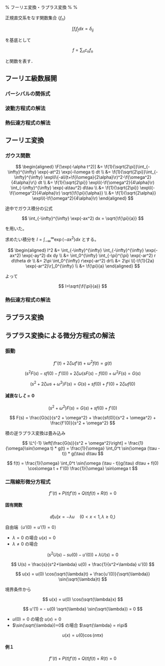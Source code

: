% フーリエ変換・ラプラス変換
%
%

正規直交系をなす関数集合 $\{f_n\}$

$$
\int f_i f_j dx = \delta_{ij}
$$

を基底として

$$
f = \sum_n c_n f_n
$$

と関数を表す．

## フーリエ級数展開

### パーシバルの関係式

### 波動方程式の解法

### 熱伝達方程式の解法

## フーリエ変換

### ガウス関数

$$
\begin{aligned}
\F[\exp(-\alpha t^2)]
&= \f{1}{\sqrt{2\pi}}\int_{-\infty}^{\infty} \exp(-at^2) \exp(-i\omega t) dt \\
&= \f{1}{\sqrt{2\pi}}\int_{-\infty}^{\infty} \exp\l\{-a\l(t+\f{i\omega}{2\alpha}\r)^2-\f{\omega^2}{4\alpha}\r\} dt \\
&= \f{1}{\sqrt{2\pi}} \exp\l(-\f{\omega^2}{4\alpha}\r) \int_{-\infty}^{\infty} \exp(-a\tau^2) d\tau \\
&= \f{1}{\sqrt{2\pi}} \exp\l(-\f{\omega^2}{4\alpha}\r) \sqrt{\f{\pi}{\alpha}} \\
&= \f{1}{\sqrt{2\alpha}} \exp\l(-\f{\omega^2}{4\alpha}\r)
\end{aligned}
$$

途中でガウス積分の公式

$$
\int_{-\infty}^{\infty} \exp(-ax^2) dx = \sqrt{\f{\pi}{a}}
$$

を用いた。

求めたい積分を $I=\int_{-\infty}^{\infty} \exp(-ax^2) dx$ とする。

$$
\begin{aligned}
I^2
&= \int_{-\infty}^{\infty} \int_{-\infty}^{\infty} \exp(-ax^2) \exp(-ay^2) dx dy \\
&= \int_0^{\infty} \int_{-\pi}^{\pi} \exp(-ar^2) r d\theta dr \\
&= 2\pi \int_0^{\infty} r\exp(-ar^2) dr\\
&= 2\pi \l[-\f{1}{2a} \exp(-ar^2)\r]_0^{\infty} \\
&= \f{\pi}{a}
\end{aligned}
$$

よって

$$
I=\sqrt{\f{\pi}{a}}
$$

### 熱伝達方程式の解法

## ラプラス変換

## ラプラス変換による微分方程式の解法

### 振動

$$
f''(t) + 2 \zeta \omega f'(t) + \omega^2 f(t) = g(t)
$$

$$
(s^2F(s) - sf(0) - f'(0)) + 2 \zeta \omega (sF(s)-f(0)) + \omega^2 F(s) = G(s)
$$

$$
(s^2 + 2 \zeta \omega s + \omega^2) F(s) = G(s) + sf(0) + f'(0) + 2\zeta\omega f(0)
$$

#### 減衰なし $\zeta=0$

$$
(s^2 + \omega^2) F(s) = G(s) + sf(0) + f'(0)
$$

$$
F(s) = \frac{G(s)}{s^2 + \omega^2} + \frac{sf(0)}{s^2 + \omega^2} + \frac{f'(0)}{s^2 + \omega^2}
$$

積の逆ラプラス変換は畳み込み

$$
\L^{-1} \left[\frac{G(s)}{s^2 + \omega^2}\right] = \frac{1}{\omega}\sin(\omega t) * g(t) = \frac{1}{\omega} \int_0^t \sin(\omega (\tau - t)) * g(\tau) d\tau
$$

$$
f(t) = \frac{1}{\omega} \int_0^t \sin(\omega (\tau - t))g(\tau) d\tau + f(0) \cos\omega t + f'(0) \frac{1}{\omega} \sin\omega t
$$

### 二階線形微分方程式

$$
f''(t) + P(t) f'(t) + Q(t) f(t) + R(t) = 0
$$

#### 固有関数

$$
\dd[u]{x} = -\lambda u \quad (0 < x < 1 , \lambda \geq 0,)
$$

自由端（$u'(0)=u'(1)=0$）

- $\lambda = 0$ の場合 $u(x)=0$
- $\lambda \neq 0$ の場合

$$
(s^2 U(s) - su(0) - u'(0)) + \lambda U(s) = 0
$$

$$
U(s) = \frac{s}{s^2+\lambda} u(0) + \frac{1}{s^2+\lambda} u'(0)
$$

$$
u(x) = u(0) \cos(\sqrt{\lambda}t) + \frac{u'(0)}{\sqrt{\lambda}} \sin(\sqrt{\lambda}t)
$$

境界条件から

$$
u(x) = u(0) \cos(\sqrt{\lambda}x)
$$

$$
u'(1) = - u(0) \sqrt{\lambda} \sin(\sqrt{\lambda}) = 0
$$

- $u(0)=0$ の場合 $u(x)=0$
- $\sin(\sqrt{\lambda})=0$ の場合 $\sqrt{\lambda} = n\pi$

$$
u(x) = u(0) \cos(n\pi x)
$$

#### 例１

$$
f''(t) + P(t) f'(t) + Q(t) f(t) + R(t) = 0
$$
